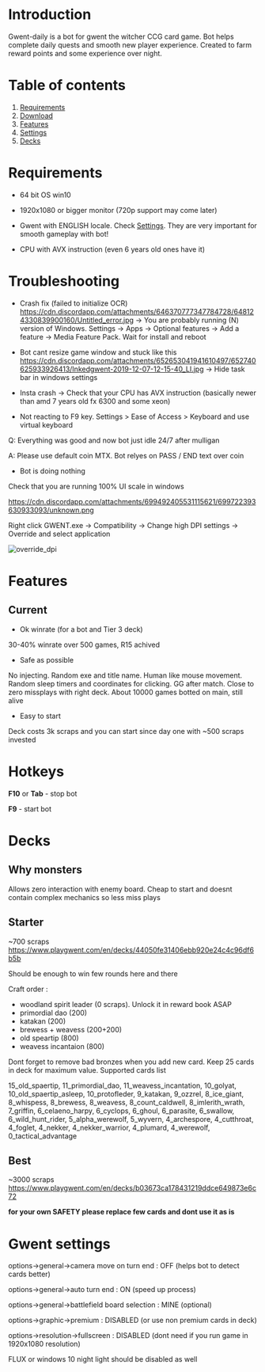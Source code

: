 # Introduction
Gwent-daily is a bot for gwent the witcher CCG card game. Bot helps complete daily quests and smooth new player experience. Created to farm reward points and some experience over night.

# Table of contents
1. [Requirements](#requirements)
2. [Download](https://github.com/vadash/gwent-daily-demo/releases)
3. [Features](#features)
4. [Settings](#settings)
5. [Decks](#decks)

# Requirements <a name="requirements"></a>

* 64 bit OS win10

* 1920x1080 or bigger monitor (720p support may come later)

* Gwent with ENGLISH locale. Check [Settings](#settings). They are very important for smooth gameplay with bot!

* CPU with AVX instruction (even 6 years old ones have it)

# Troubleshooting

* Crash fix (failed to initialize OCR) https://cdn.discordapp.com/attachments/646370777347784728/648124330839900160/Untitled_error.jpg -> You are probably running (N) version of Windows. Settings -> Apps -> Optional features -> Add a feature -> Media Feature Pack. Wait for install and reboot

* Bot cant resize game window and stuck like this https://cdn.discordapp.com/attachments/652653041941610497/652740625933926413/Inkedgwent-2019-12-07-12-15-40_LI.jpg
-> Hide task bar in windows settings

* Insta crash -> Check that your CPU has AVX instruction (basically newer than amd 7 years old fx 6300 and some xeon)

* Not reacting to F9 key. Settings > Ease of Access > Keyboard and use virtual keyboard

Q: Everything was good and now bot just idle 24/7 after mulligan

A: Please use default coin MTX. Bot relyes on PASS / END text over coin

* Bot is doing nothing

Check that you are running 100% UI scale in windows 

https://cdn.discordapp.com/attachments/699492405531115621/699722393630933093/unknown.png

Right click GWENT.exe -> Compatibility -> Change high DPI settings -> Override and select application

![override_dpi](https://i.imgur.com/y6PpJ9v.png)

# Features <a name="features"></a>
## Current
* Ok winrate (for a bot and Tier 3 deck)

30-40% winrate over 500 games, R15 achived

* Safe as possible

No injecting. Random exe and title name. Human like mouse movement. Random sleep timers and coordinates for clicking. GG after match. Close to zero missplays with right deck. About 10000 games botted on main, still alive 

* Easy to start

Deck costs 3k scraps and you can start since day one with ~500 scraps invested

# Hotkeys

**F10** or **Tab** - stop bot

**F9** - start bot

# Decks <a name="decks"></a>

## Why monsters
Allows zero interaction with enemy board. Cheap to start and doesnt contain complex mechanics so less miss plays

## Starter
~700 scraps
https://www.playgwent.com/en/decks/44050fe31406ebb920e24c4c96df6b5b

Should be enough to win few rounds here and there 

Craft order : 
* woodland spirit leader (0 scraps). Unlock it in reward book ASAP
* primordial dao (200)
* katakan (200)
* brewess + weavess (200+200)
* old speartip (800)
* weavess incantaion (800)

Dont forget to remove bad bronzes when you add new card. Keep 25 cards in deck for maximum value. Supported cards list

15_old_spaertip, 11_primordial_dao, 11_weavess_incantation, 10_golyat, 10_old_spaertip_asleep, 10_protofleder, 9_katakan, 9_ozzrel, 8_ice_giant, 8_whispess, 8_brewess, 8_weavess, 8_count_caldwell, 8_imlerith_wrath, 7_griffin, 6_celaeno_harpy, 6_cyclops, 6_ghoul, 6_parasite, 6_swallow, 6_wild_hunt_rider, 5_alpha_werewolf, 5_wyvern, 4_archespore, 4_cutthroat, 4_foglet, 4_nekker, 4_nekker_warrior, 4_plumard, 4_werewolf, 0_tactical_advantage

## Best
~3000 scraps
https://www.playgwent.com/en/decks/b03673ca178431219ddce649873e6c72

**for your own SAFETY please replace few cards and dont use it as is**

# Gwent settings <a name="settings"></a>

options->general->camera move on turn end : OFF (helps bot to detect cards better)

options->general->auto turn end : ON (speed up process)

options->general->battlefield board selection : MINE (optional)

options->graphic->premium : DISABLED (or use non premium cards in deck)

options->resolution->fullscreen : DISABLED (dont need if you run game in 1920x1080 resolution)

FLUX or windows 10 night light should be disabled as well
